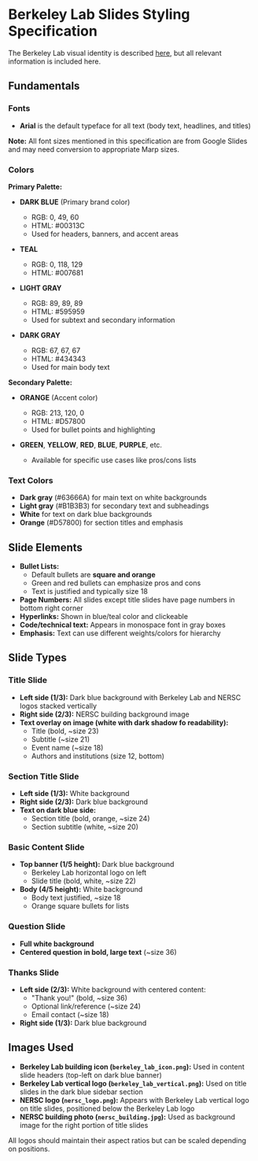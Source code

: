 # Berkeley Lab Slides Styling Specification

The Berkeley Lab visual identity is described [here](https://creative.lbl.gov/visual-identity/), but all relevant information is included here.

## Fundamentals

### Fonts

- **Arial** is the default typeface for all text (body text, headlines, and titles)

**Note:** All font sizes mentioned in this specification are from Google Slides and may need conversion to appropriate Marp sizes.

### Colors

**Primary Palette:**

- **DARK BLUE** (Primary brand color)
  - RGB: 0, 49, 60
  - HTML: #00313C
  - Used for headers, banners, and accent areas

- **TEAL** 
  - RGB: 0, 118, 129
  - HTML: #007681

- **LIGHT GRAY**
  - RGB: 89, 89, 89
  - HTML: #595959
  - Used for subtext and secondary information

- **DARK GRAY**
  - RGB: 67, 67, 67
  - HTML: #434343
  - Used for main body text

**Secondary Palette:**

- **ORANGE** (Accent color)
  - RGB: 213, 120, 0
  - HTML: #D57800
  - Used for bullet points and highlighting

- **GREEN**, **YELLOW**, **RED**, **BLUE**, **PURPLE**, etc.
  - Available for specific use cases like pros/cons lists

### Text Colors

- **Dark gray** (#63666A) for main text on white backgrounds
- **Light gray** (#B1B3B3) for secondary text and subheadings
- **White** for text on dark blue backgrounds
- **Orange** (#D57800) for section titles and emphasis

## Slide Elements

- **Bullet Lists:**
  - Default bullets are **square and orange**
  - Green and red bullets can emphasize pros and cons
  - Text is justified and typically size 18
- **Page Numbers:** All slides except title slides have page numbers in bottom right corner
- **Hyperlinks:** Shown in blue/teal color and clickeable
- **Code/technical text:** Appears in monospace font in gray boxes
- **Emphasis:** Text can use different weights/colors for hierarchy

## Slide Types

### Title Slide
- **Left side (1/3):** Dark blue background with Berkeley Lab and NERSC logos stacked vertically
- **Right side (2/3):** NERSC building background image
- **Text overlay on image (white with dark shadow fo readability):**
  - Title (bold, ~size 23)
  - Subtitle (~size 21)  
  - Event name (~size 18)
  - Authors and institutions (size 12, bottom)

### Section Title Slide
- **Left side (1/3):** White background
- **Right side (2/3):** Dark blue background
- **Text on dark blue side:**
  - Section title (bold, orange, ~size 24)
  - Section subtitle (white, ~size 20)

### Basic Content Slide
- **Top banner (1/5 height):** Dark blue background
  - Berkeley Lab horizontal logo on left
  - Slide title (bold, white, ~size 22)
- **Body (4/5 height):** White background
  - Body text justified, ~size 18
  - Orange square bullets for lists

### Question Slide
- **Full white background**
- **Centered question in bold, large text** (~size 36)

### Thanks Slide
- **Left side (2/3):** White background with centered content:
  - "Thank you!" (bold, ~size 36)
  - Optional link/reference (~size 24)
  - Email contact (~size 18)
- **Right side (1/3):** Dark blue background

## Images Used

- **Berkeley Lab building icon (`berkeley_lab_icon.png`):** Used in content slide headers (top-left on dark blue banner)
- **Berkeley Lab vertical logo (`berkeley_lab_vertical.png`):** Used on title slides in the dark blue sidebar section
- **NERSC logo (`nersc_logo.png`):** Appears with Berkeley Lab vertical logo on title slides, positioned below the Berkeley Lab logo
- **NERSC building photo (`nersc_building.jpg`):** Used as background image for the right portion of title slides

All logos should maintain their aspect ratios but can be scaled depending on positions.